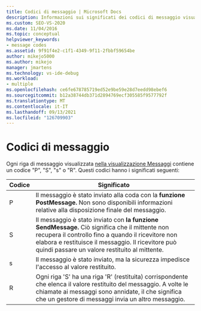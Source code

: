 ```yaml
---
title: Codici di messaggio | Microsoft Docs
description: Informazioni sui significati dei codici di messaggio visualizzati in ogni riga di messaggio della visualizzazione Messaggi.
ms.custom: SEO-VS-2020
ms.date: 11/04/2016
ms.topic: conceptual
helpviewer_keywords:
- message codes
ms.assetid: 9f91f4e2-c1f1-4349-9f11-2fbbf59654be
author: mikejo5000
ms.author: mikejo
manager: jmartens
ms.technology: vs-ide-debug
ms.workload:
- multiple
ms.openlocfilehash: ce6fe678785719ed52e9be59e28d7eedd98ebef6
ms.sourcegitcommit: b12a38744db371d2894769ecf305585f9577792f
ms.translationtype: MT
ms.contentlocale: it-IT
ms.lasthandoff: 09/13/2021
ms.locfileid: "126709903"
---
```

# <a name="message-codes"></a>Codici di messaggio
Ogni riga di messaggio visualizzata [nella visualizzazione Messaggi](../debugger/messages-view.md) contiene un codice "P", "S", "s" o "R". Questi codici hanno i significati seguenti:

|Codice|Significato|
|----------|-------------|
|P|Il messaggio è stato inviato alla coda con la **funzione PostMessage.** Non sono disponibili informazioni relative alla disposizione finale del messaggio.|
|S|Il messaggio è stato inviato con **la funzione SendMessage.** Ciò significa che il mittente non recupera il controllo fino a quando il ricevitore non elabora e restituisce il messaggio. Il ricevitore può quindi passare un valore restituito al mittente.|
|s|Il messaggio è stato inviato, ma la sicurezza impedisce l'accesso al valore restituito.|
|R|Ogni riga 'S' ha una riga 'R' (restituita) corrispondente che elenca il valore restituito del messaggio. A volte le chiamate ai messaggi sono annidate, il che significa che un gestore di messaggi invia un altro messaggio.|